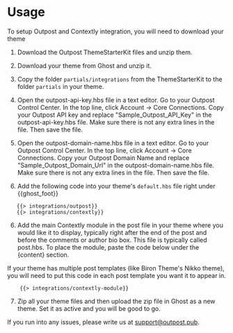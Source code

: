 # Usage

To setup Outpost and Contextly integration, you will need to download your theme

1. Download the Outpost ThemeStarterKit files and unzip them.

2. Download your theme from Ghost and unzip it.

3. Copy the folder `partials/integrations` from the ThemeStarterKit to the folder `partials` in your theme.

4. Open the outpost-api-key.hbs file in a text editor. Go to your Outpost Control Center. In the top line, click Account -> Core Connections. Copy your Outpost API key and replace "Sample_Outpost_API_Key" in the outpost-api-key.hbs file. Make sure there is not any extra lines in the file. Then save the file.

5. Open the outpost-domain-name.hbs file in a text editor. Go to your Outpost Control Center. In the top line, click Account -> Core Connections. Copy your Outpost Domain Name and replace "Sample_Outpost_Domain_Url" in the outpost-domain-name.hbs file. Make sure there is not any extra lines in the file. Then save the file.

5. Add the following code into your theme's `default.hbs` file right under {{ghost_foot}}

```
   {{> integrations/outpost}}
   {{> integrations/contextly}}
``` 

6. Add the main Contextly module in the post file in your theme where you would like it to display, typically right after the end of the post and before the comments or author bio box. This file is typically called post.hbs. To place the module, paste the code below under the {content} section. 

If your theme has multiple post templates (like Biron Theme's Nikko theme), you will need to put this code in each post template you want it to appear in.

```
    {{> integrations/contextly-module}}
```

7. Zip all your theme files and then upload the zip file in Ghost as a new theme. Set it as active and you will be good to go.

If you run into any issues, please write us at support@outpost.pub.
